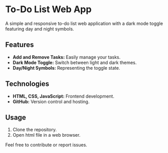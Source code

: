 # To-Do List Web App

A simple and responsive to-do list web application with a dark mode toggle featuring day and night symbols.

## Features

- **Add and Remove Tasks:** Easily manage your tasks.
- **Dark Mode Toggle:** Switch between light and dark themes.
- **Day/Night Symbols:** Representing the toggle state.

## Technologies

- **HTML, CSS, JavaScript:** Frontend development.
- **GitHub:** Version control and hosting.

## Usage

1. Clone the repository.
2. Open html file in a web browser.

Feel free to contribute or report issues.
